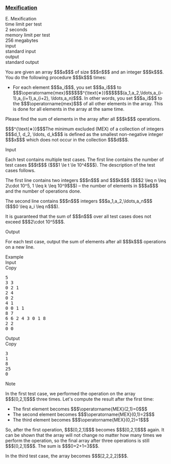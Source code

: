 <h3><a href="https://codeforces.com/contest/2137/problem/E" target="_blank" rel="noopener noreferrer">Mexification</a></h3>

<div class="header"><div class="title">E. Mexification</div><div class="time-limit"><div class="property-title">time limit per test</div>2 seconds</div><div class="memory-limit"><div class="property-title">memory limit per test</div>256 megabytes</div><div class="input-file input-standard"><div class="property-title">input</div>standard input</div><div class="output-file output-standard"><div class="property-title">output</div>standard output</div></div><div><p> </p><p>You are given an array $$$a$$$ of size $$$n$$$ and an integer $$$k$$$. You do the following procedure $$$k$$$ times: </p><ul> <li> For each element $$$a_i$$$, you set $$$a_i$$$ to $$$\operatorname{mex}$$$$$$^{\text{∗}}$$$$$$(a_1,a_2,\ldots,a_{i-1},a_{i+1},a_{i+2}, \ldots,a_n)$$$. In other words, you set $$$a_i$$$ to the $$$\operatorname{mex}$$$ of all other elements in the array. <span class="tex-font-style-bf">This is done for all elements in the array at the same time.</span> </li></ul><p>Please find the sum of elements in the array after all $$$k$$$ operations. </p><div class="statement-footnote"><p>$$$^{\text{∗}}$$$The minimum excluded (MEX) of a collection of integers $$$d_1, d_2, \ldots, d_k$$$ is defined as the smallest non-negative integer $$$x$$$ which does not occur in the collection $$$d$$$. </p></div></div><div class="input-specification"><div class="section-title">Input</div><p>Each test contains multiple test cases. The first line contains the number of test cases $$$t$$$ ($$$1 \le t \le 10^4$$$). The description of the test cases follows. </p><p>The first line contains two integers $$$n$$$ and $$$k$$$ ($$$2 \leq n \leq 2\cdot 10^5, 1 \leq k \leq 10^9$$$) – the number of elements in $$$a$$$ and the number of operations done.</p><p>The second line contains $$$n$$$ integers $$$a_1,a_2,\ldots,a_n$$$ ($$$0 \leq a_i \leq n$$$).</p><p>It is guaranteed that the sum of $$$n$$$ over all test cases does not exceed $$$2\cdot 10^5$$$.</p></div><div class="output-specification"><div class="section-title">Output</div><p>For each test case, output the sum of elements after all $$$k$$$ operations on a new line.</p></div><div class="sample-tests"><div class="section-title">Example</div><div class="sample-test"><div class="input"><div class="title">Input<div title="Copy" data-clipboard-target="#id006390918606708079" id="id001546679611122208" class="input-output-copier">Copy</div></div><pre id="id006390918606708079"><div class="test-example-line test-example-line-even test-example-line-0">5</div><div class="test-example-line test-example-line-odd test-example-line-1">3 3</div><div class="test-example-line test-example-line-odd test-example-line-1">0 2 1</div><div class="test-example-line test-example-line-even test-example-line-2">2 4</div><div class="test-example-line test-example-line-even test-example-line-2">0 2</div><div class="test-example-line test-example-line-odd test-example-line-3">4 1</div><div class="test-example-line test-example-line-odd test-example-line-3">0 0 1 1</div><div class="test-example-line test-example-line-even test-example-line-4">8 7</div><div class="test-example-line test-example-line-even test-example-line-4">6 6 2 4 3 0 1 8</div><div class="test-example-line test-example-line-odd test-example-line-5">2 2</div><div class="test-example-line test-example-line-odd test-example-line-5">0 0</div></pre></div><div class="output"><div class="title">Output<div title="Copy" data-clipboard-target="#id007312012013054922" id="id007259919817779769" class="input-output-copier">Copy</div></div><pre id="id007312012013054922">3
1
8
25
0
</pre></div></div></div><div class="note"><div class="section-title">Note</div><p>In the first test case, we performed the operation on the array $$$[0,2,1]$$$ three times. Let's compute the result after the first time: </p><ul> <li> The first element becomes $$$\operatorname{MEX}(2,1)=0$$$ </li><li> The second element becomes $$$\operatorname{MEX}(0,1)=2$$$ </li><li> The third element becomes $$$\operatorname{MEX}(0,2)=1$$$ </li></ul><p>So, after the first operation, $$$[0,2,1]$$$ becomes $$$[0,2,1]$$$ again. It can be shown that the array will not change no matter how many times we perform the operation, so the final array after three operations is still $$$[0,2,1]$$$. The sum is $$$0+2+1=3$$$.</p><p>In the third test case, the array becomes $$$[2,2,2,2]$$$.</p></div>